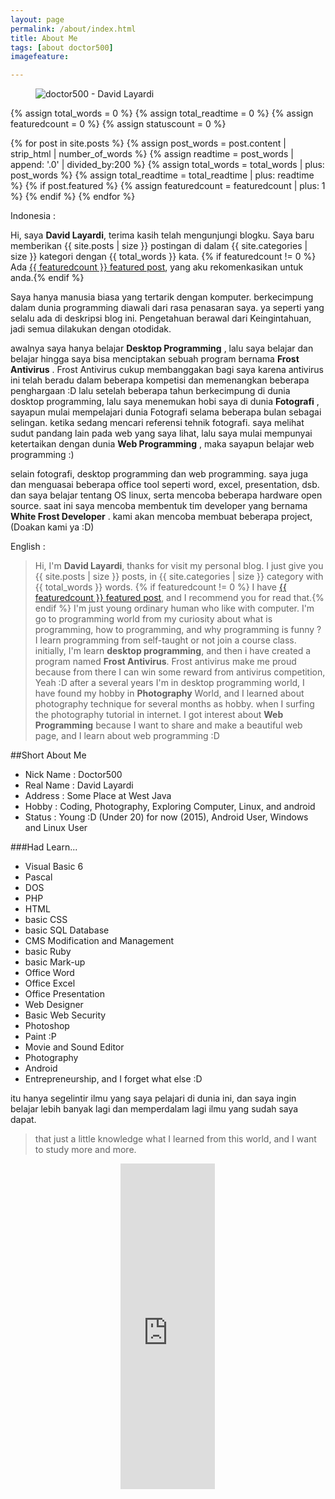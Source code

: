 ```yaml
---
layout: page
permalink: /about/index.html
title: About Me
tags: [about doctor500]
imagefeature:

---
```

<figure>
  <img src="{{ site.url }}/images/doctor500-profile.png" alt="doctor500 - David Layardi">
</figure>

{% assign total_words = 0 %}
{% assign total_readtime = 0 %}
{% assign featuredcount = 0 %}
{% assign statuscount = 0 %}

{% for post in site.posts %}
    {% assign post_words = post.content | strip_html | number_of_words %}
    {% assign readtime = post_words | append: '.0' | divided_by:200 %}
    {% assign total_words = total_words | plus: post_words %}
    {% assign total_readtime = total_readtime | plus: readtime %}
    {% if post.featured %}
    {% assign featuredcount = featuredcount | plus: 1 %}
    {% endif %}
{% endfor %}

Indonesia :

Hi, saya **David Layardi**, terima kasih telah mengunjungi blogku. Saya baru memberikan {{ site.posts | size }} postingan di dalam {{ site.categories | size }} kategori dengan {{ total_words }} kata. {% if featuredcount != 0 %} Ada <a href="{{ site.url }}/featured">{{ featuredcount }} featured post</a>, yang aku rekomenkasikan untuk anda.{% endif %}

Saya hanya manusia biasa yang tertarik dengan komputer. berkecimpung dalam dunia programming diawali dari rasa penasaran saya. ya seperti yang selalu ada di deskripsi blog ini. Pengetahuan berawal dari Keingintahuan, jadi semua dilakukan dengan otodidak.

awalnya saya hanya belajar **Desktop Programming** , lalu saya belajar dan belajar hingga saya bisa menciptakan sebuah program bernama **Frost Antivirus** . Frost Antivirus cukup membanggakan bagi saya karena antivirus ini telah beradu dalam beberapa kompetisi dan memenangkan beberapa penghargaan :D
lalu setelah beberapa tahun berkecimpung di dunia dosktop programming, lalu saya menemukan hobi saya di dunia **Fotografi** , sayapun mulai mempelajari dunia Fotografi selama beberapa bulan sebagai selingan.
ketika sedang mencari referensi tehnik fotografi. saya melihat sudut pandang lain pada web yang saya lihat, lalu saya mulai mempunyai ketertaikan dengan dunia **Web Programming** , maka sayapun belajar web programming :)

selain fotografi, desktop programming dan web programming. saya juga dan menguasai beberapa office tool seperti word, excel, presentation, dsb. dan saya belajar tentang OS linux, serta mencoba beberapa hardware open source.
saat ini saya mencoba membentuk tim developer yang bernama **White Frost Developer** . kami akan mencoba membuat beberapa project, (Doakan kami ya :D)

English :

> Hi, I'm **David Layardi**, thanks for visit my personal blog. I just give you {{ site.posts | size }} posts, in {{ site.categories | size }} category with {{ total_words }} words. {% if featuredcount != 0 %} I have <a href="{{ site.url }}/featured">{{ featuredcount }} featured post</a>, and I recommend you for read that.{% endif %} I'm just young ordinary human who like with computer. I'm go to programming world from my curiosity about what is programming, how to programming, and why programming is funny ? I learn programming from self-taught or not join a course class. initially, I'm learn **desktop programming**, and then i have created a program named **Frost Antivirus**. Frost antivirus make me proud because from there I can win some reward from antivirus competition, Yeah :D
after a several years I'm in desktop programming world, I have found my hobby in **Photography** World, and I learned about photography technique for several months as hobby. when I surfing the photography tutorial in internet. I got interest about **Web Programming** because I want to share and make a beautiful web page, and I learn about web programming :D

##Short About Me

* Nick Name : Doctor500
* Real Name : David Layardi
* Address   : Some Place at West Java
* Hobby     : Coding, Photography, Exploring Computer, Linux, and android
* Status    : Young :D (Under 20) for now (2015), Android User, Windows and Linux User

###Had Learn...
* Visual Basic 6
* Pascal
* DOS
* PHP
* HTML
* basic CSS
* basic SQL Database
* CMS Modification and Management
* basic Ruby
* basic Mark-up
* Office Word
* Office Excel
* Office Presentation
* Web Designer
* Basic Web Security
* Photoshop
* Paint :P
* Movie and Sound Editor
* Photography
* Android
* Entrepreneurship, and I forget what else :D

itu hanya segelintir ilmu yang saya pelajari di dunia ini, dan saya ingin belajar lebih banyak lagi dan memperdalam lagi ilmu yang sudah saya dapat.

> that just a little knowledge what I learned from this world, and I want to study more and more.


<center>
<iframe height="521" allowTransparency="true" frameborder="0" scrolling="no" style="width:30%;border:none"  src="https://doctor500.wufoo.com/embed/z13qem7n0wfr60e/"></iframe>
</center>